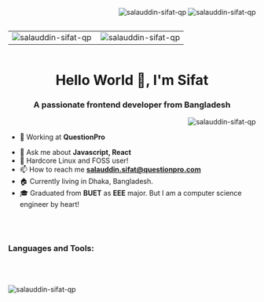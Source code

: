 <p align="right"> 
  <img src="https://komarev.com/ghpvc/?username=salauddin-sifat-qp&label=Profile%20views&color=edae49&style=flat" alt="salauddin-sifat-qp" />
  <img src="https://wakatime.com/badge/user/88e59008-5816-4f84-8871-f678c33d1ae3.svg" alt="salauddin-sifat-qp" />
</p> 

<p align="left" style="display:flex"> 
<table>
<td>
  <img align="center" src="https://github-readme-stats.vercel.app/api?username=salauddin-sifat-qp&show_icons=true&locale=en&theme=react" alt="salauddin-sifat-qp" />
</td>
<td>
  <img align="right" src="https://github-readme-stats.vercel.app/api/wakatime/?username=mahi160&theme=calm&v=2&layout=compact" alt="salauddin-sifat-qp" />
</td>
</table>
</p>

<h1 align="center">Hello World 👋, I'm Sifat</h1>
<h3 align="center">A passionate frontend developer from Bangladesh</h3>

<p align="right">
  <img align="right" src="https://github-readme-streak-stats.herokuapp.com/?user=salauddin-sifat-qp&theme=calm&layout=compact" alt="salauddin-sifat-qp" />
</p>
<!-- <p align="left"> <a href="https://twitter.com/mahi160" target="blank"><img src="https://img.shields.io/twitter/follow/mahi160?logo=twitter&style=for-the-badge" alt="mahi160" /></a> </p> -->

<br/>

- 🏢 Working at **QuestionPro**
<!-- - 🌱 I’m currently learning **Go**, **SvelteKit** -->
- 💬 Ask me about **Javascript, React**
- 🐧 Hardcore Linux and FOSS user!
- 📫 How to reach me **salauddin.sifat@questionpro.com**
- 🏠 Currently living in Dhaka, Bangladesh.
- 🎓 Graduated from **BUET** as **EEE** major. But I am a computer science engineer by heart!

<br/>
<br/>

<h3 align="left">Languages and Tools:</h3>
<br/>

<br/>

<p align="center" style="display:flex"> 
  <img align="left" src="https://github-profile-trophy.vercel.app/?username=salauddin-sifat-qp&margin-w=4&margin-h=4" alt="salauddin-sifat-qp" /> 

</p>
